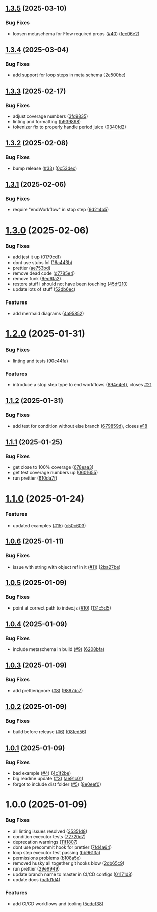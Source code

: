 ## [1.3.5](https://github.com/BelfordZ/open-rpc-flow/compare/v1.3.4...v1.3.5) (2025-03-10)


### Bug Fixes

* loosen metaschema for Flow required props ([#40](https://github.com/BelfordZ/open-rpc-flow/issues/40)) ([fec06e2](https://github.com/BelfordZ/open-rpc-flow/commit/fec06e219c86fc389306b45457e089a75612b50d))

## [1.3.4](https://github.com/BelfordZ/open-rpc-flow/compare/v1.3.3...v1.3.4) (2025-03-04)


### Bug Fixes

* add support for loop steps in meta schema ([2e500be](https://github.com/BelfordZ/open-rpc-flow/commit/2e500be968822d08a195932ebd12456d971a30dc))

## [1.3.3](https://github.com/BelfordZ/open-rpc-flow/compare/v1.3.2...v1.3.3) (2025-02-17)


### Bug Fixes

* adjust coverage numbers ([3fd9835](https://github.com/BelfordZ/open-rpc-flow/commit/3fd9835e399afb49171b2224ead5f5b59c5c9bd0))
* linting and formatting ([b939898](https://github.com/BelfordZ/open-rpc-flow/commit/b93989827a7be480540e6c9502b585316833c1cb))
* tokenizer fix to properly handle period juice ([0340fd2](https://github.com/BelfordZ/open-rpc-flow/commit/0340fd21bcd8d7078055bdf948f95203c9c1371a))

## [1.3.2](https://github.com/BelfordZ/open-rpc-flow/compare/v1.3.1...v1.3.2) (2025-02-08)


### Bug Fixes

* bump release ([#33](https://github.com/BelfordZ/open-rpc-flow/issues/33)) ([0c53dec](https://github.com/BelfordZ/open-rpc-flow/commit/0c53decc6326f5da604444305712a7e253e2f4c8))

## [1.3.1](https://github.com/BelfordZ/open-rpc-flow/compare/v1.3.0...v1.3.1) (2025-02-06)


### Bug Fixes

* require "endWorkflow" in stop step ([9d214b5](https://github.com/BelfordZ/open-rpc-flow/commit/9d214b5530f37f54141f330d6040055eccc10cc4))

# [1.3.0](https://github.com/BelfordZ/open-rpc-flow/compare/v1.2.0...v1.3.0) (2025-02-06)


### Bug Fixes

* add jest it up ([0179cdf](https://github.com/BelfordZ/open-rpc-flow/commit/0179cdf6f639a35c2429691ff4bfbc6180f8c5e2))
* dont use stubs lol ([16a443b](https://github.com/BelfordZ/open-rpc-flow/commit/16a443b970376812a73376b072369dae3b42e56b))
* prettier ([ae753bd](https://github.com/BelfordZ/open-rpc-flow/commit/ae753bd3e90883f33ad4a5e11e4d44fc31d86c35))
* remove dead code ([d7785e4](https://github.com/BelfordZ/open-rpc-flow/commit/d7785e4e5ef3bb346cdbbb5f8648358d034af3f3))
* remove funk ([9ed6fa2](https://github.com/BelfordZ/open-rpc-flow/commit/9ed6fa245fbbe0612e59b30c766c080582e36272))
* restore stuff i should not have been touching ([45df210](https://github.com/BelfordZ/open-rpc-flow/commit/45df210d1f752c5041510eb674d5388e05760a04))
* update lots of stuff ([52db6ec](https://github.com/BelfordZ/open-rpc-flow/commit/52db6ec0298e3a9a6858fd547cac48d923806c97))


### Features

* add mermaid diagrams ([4a95852](https://github.com/BelfordZ/open-rpc-flow/commit/4a9585224c974e17fd9cd4b2bdf3b48da95f7484))

# [1.2.0](https://github.com/BelfordZ/open-rpc-flow/compare/v1.1.2...v1.2.0) (2025-01-31)


### Bug Fixes

* linting and tests ([90c44fa](https://github.com/BelfordZ/open-rpc-flow/commit/90c44fab6760ba70040c331b1be4ac595e917fe2))


### Features

* introduce a stop step type to end workflows ([894e4ef](https://github.com/BelfordZ/open-rpc-flow/commit/894e4ef21f8dbd61f4d0055570553972abe2d9dd)), closes [#21](https://github.com/BelfordZ/open-rpc-flow/issues/21)

## [1.1.2](https://github.com/BelfordZ/open-rpc-flow/compare/v1.1.1...v1.1.2) (2025-01-31)


### Bug Fixes

* add test for condition without else branch ([679859d](https://github.com/BelfordZ/open-rpc-flow/commit/679859d0162eb9d8a80dbe8aaafe6fe4b579389b)), closes [#18](https://github.com/BelfordZ/open-rpc-flow/issues/18)

## [1.1.1](https://github.com/BelfordZ/open-rpc-flow/compare/v1.1.0...v1.1.1) (2025-01-25)


### Bug Fixes

* get close to 100% coverage ([678eaa3](https://github.com/BelfordZ/open-rpc-flow/commit/678eaa3f62c477c41a139c4209e547bfad74ff4b))
* get test coverage numbers up ([0601655](https://github.com/BelfordZ/open-rpc-flow/commit/0601655175e3ac160171488c865d4b42c489af06))
* run prettier ([610da7f](https://github.com/BelfordZ/open-rpc-flow/commit/610da7f8a84203b00d2beaf7b52040f3310b6d44))

# [1.1.0](https://github.com/BelfordZ/open-rpc-flow/compare/v1.0.6...v1.1.0) (2025-01-24)


### Features

* updated examples ([#15](https://github.com/BelfordZ/open-rpc-flow/issues/15)) ([c50c603](https://github.com/BelfordZ/open-rpc-flow/commit/c50c603f819fa5d4975a33a0525c075cf726dd88))

## [1.0.6](https://github.com/BelfordZ/open-rpc-flow/compare/v1.0.5...v1.0.6) (2025-01-11)


### Bug Fixes

* issue with string with object ref in it ([#11](https://github.com/BelfordZ/open-rpc-flow/issues/11)) ([2ba27be](https://github.com/BelfordZ/open-rpc-flow/commit/2ba27be8c36a64f39957686a815e8f915bc61e03))

## [1.0.5](https://github.com/BelfordZ/open-rpc-flow/compare/v1.0.4...v1.0.5) (2025-01-09)


### Bug Fixes

* point at correct path to index.js ([#10](https://github.com/BelfordZ/open-rpc-flow/issues/10)) ([131c5d5](https://github.com/BelfordZ/open-rpc-flow/commit/131c5d598fbd45ca024088eac6d3b20514e47ebe))

## [1.0.4](https://github.com/BelfordZ/open-rpc-flow/compare/v1.0.3...v1.0.4) (2025-01-09)


### Bug Fixes

* include metaschema in build ([#9](https://github.com/BelfordZ/open-rpc-flow/issues/9)) ([6208bfa](https://github.com/BelfordZ/open-rpc-flow/commit/6208bfaf3158625639c4dcc6af4e2df5d5006ad1))

## [1.0.3](https://github.com/BelfordZ/open-rpc-flow/compare/v1.0.2...v1.0.3) (2025-01-09)


### Bug Fixes

* add prettierignore ([#8](https://github.com/BelfordZ/open-rpc-flow/issues/8)) ([9897dc7](https://github.com/BelfordZ/open-rpc-flow/commit/9897dc7cb354fb9adfc14b5933caa99face4a7e2))

## [1.0.2](https://github.com/BelfordZ/open-rpc-flow/compare/v1.0.1...v1.0.2) (2025-01-09)

### Bug Fixes

- build before release ([#6](https://github.com/BelfordZ/open-rpc-flow/issues/6)) ([08fed56](https://github.com/BelfordZ/open-rpc-flow/commit/08fed563c27064ae74a7164f1c4a167a287ce405))

## [1.0.1](https://github.com/BelfordZ/open-rpc-flow/compare/v1.0.0...v1.0.1) (2025-01-09)

### Bug Fixes

- bad example ([#4](https://github.com/BelfordZ/open-rpc-flow/issues/4)) ([4c1f2be](https://github.com/BelfordZ/open-rpc-flow/commit/4c1f2bedd17fe041fe1536c3fa7d36ba508e80eb))
- big readme update ([#3](https://github.com/BelfordZ/open-rpc-flow/issues/3)) ([ae91c01](https://github.com/BelfordZ/open-rpc-flow/commit/ae91c01e701cddd4bf1725a6c170d3517760f940))
- forgot to include dist folder ([#5](https://github.com/BelfordZ/open-rpc-flow/issues/5)) ([8e0eef0](https://github.com/BelfordZ/open-rpc-flow/commit/8e0eef003801ee5f6c442a917a69c5f28b2e1a88))

# 1.0.0 (2025-01-09)

### Bug Fixes

- all linting issues resolved ([35351d8](https://github.com/BelfordZ/open-rpc-flow/commit/35351d8d03b35cb7bbf9723b92809066dbbf727e))
- condition executor tests ([72720d7](https://github.com/BelfordZ/open-rpc-flow/commit/72720d717e35949293abb3e34e663d08b9a1675d))
- deprecation warnings ([11f1807](https://github.com/BelfordZ/open-rpc-flow/commit/11f180744367c5655a2745aa82245f70fa1c2147))
- dont use precommit hook for prettier ([7fd4a64](https://github.com/BelfordZ/open-rpc-flow/commit/7fd4a642f51884202f61070dac6a175d66333809))
- loop step executor test passing ([bb9613a](https://github.com/BelfordZ/open-rpc-flow/commit/bb9613a2835f4a8abc22fdb6ea3326279316b223))
- permissions problems ([b108a5e](https://github.com/BelfordZ/open-rpc-flow/commit/b108a5e20e819eba3be124804a3d68ee01947926))
- removed husky all together git hooks blow ([2db65c9](https://github.com/BelfordZ/open-rpc-flow/commit/2db65c95d476a2ea40985b214c49553145869479))
- run prettier ([29e9949](https://github.com/BelfordZ/open-rpc-flow/commit/29e9949d295c37af60f86ad98768c3894a6f4d69))
- update branch name to master in CI/CD configs ([01171d8](https://github.com/BelfordZ/open-rpc-flow/commit/01171d8776e068491e4f0c2ccb9c612282195d2d))
- update docs ([ba1d1d4](https://github.com/BelfordZ/open-rpc-flow/commit/ba1d1d4e3af3d880fa796cb84c3a886bee9354fa))

### Features

- add CI/CD workflows and tooling ([5edcf38](https://github.com/BelfordZ/open-rpc-flow/commit/5edcf38c0a657fec114cacd0139f7e09f87256f3))
